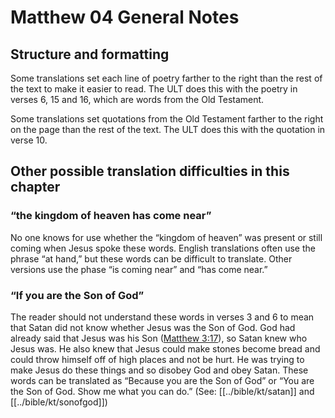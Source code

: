 # Matthew 04 General Notes
## Structure and formatting

Some translations set each line of poetry farther to the right than the rest of the text to make it easier to read. The ULT does this with the poetry in verses 6, 15 and 16, which are words from the Old Testament.

Some translations set quotations from the Old Testament farther to the right on the page than the rest of the text. The ULT does this with the quotation in verse 10.

## Other possible translation difficulties in this chapter

### “the kingdom of heaven has come near”

No one knows for use whether the “kingdom of heaven” was present or still coming when Jesus spoke these words. English translations often use the phrase “at hand,” but these words can be difficult to translate. Other versions use the phase “is coming near” and “has come near.”

### “If you are the Son of God”

The reader should not understand these words in verses 3 and 6 to mean that Satan did not know whether Jesus was the Son of God. God had already said that Jesus was his Son ([Matthew 3:17](../../mat/03/17.md)), so Satan knew who Jesus was. He also knew that Jesus could make stones become bread and could throw himself off of high places and not be hurt. He was trying to make Jesus do these things and so disobey God and obey Satan. These words can be translated as “Because you are the Son of God” or “You are the Son of God. Show me what you can do.” (See: [[../bible/kt/satan]] and [[../bible/kt/sonofgod]])